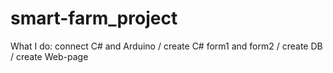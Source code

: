 # smart-farm_project
What I do: connect C# and Arduino / create C# form1 and form2  / create DB  / create Web-page
